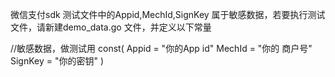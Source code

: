 微信支付sdk
测试文件中的Appid,MechId,SignKey 属于敏感数据，若要执行测试文件，请新建demo_data.go 文件，并定义以下常量

//敏感数据，做测试用
const(
	Appid = "你的App id"
	MechId = "你的 商户号"
	SignKey = "你的密钥"
)
